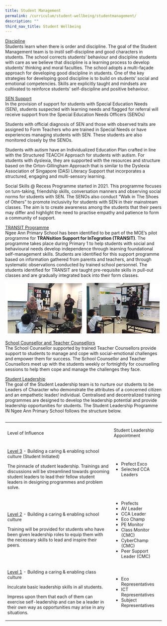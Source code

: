 ```yaml
---
title: Student Management
permalink: /curriculum/student-wellbeing/studentmanagement/
description: ""
third_nav_title: Student Wellbeing
---
```

<u>Discipline</u><br>
Students learn when there is order and discipline.  The goal of the Student Management team is to instil self-discipline and good characters in students. The school corrects students’ behaviour and discipline students with care as we believe that discipline is a learning process to develop students’ thinking and moral faculties. The school adopts a multi-façade approach for developing good discipline in students. One of the key strategies for developing good discipline is to build on students’ social and emotional competencies.  Skills are explicitly taught and mindsets are cultivated to reinforce students’ self-discipline and positive behaviour.

<u>SEN Support </u><br>
In the provision of support for students with Special Education Needs (SEN), students suspected with learning needs and flagged for referral will receive support from the Special Education Needs Officers (SENOs)

Students with official diagnosis of SEN and those with observed traits are assigned to Form Teachers who are trained in Special Needs or have experiences managing students with SEN. These students are also monitored closely by the SENOs.

Students with autism have an Individualized Education Plan crafted in line with the Structured TEACCH Approach for students with autism. For students with dyslexia, they are supported with the resources and structure based on the Orton-Gillingham Approach that is similar to the Dyslexia Association of Singapore (DAS) Literacy Support that incorporates a structured, engaging and multi-sensory learning.

Social Skills @ Recess Programme started in 2021.  This programme focuses on turn-taking, friendship skills, conversation manners and observing social norms for students with SEN. The SENOs also conduct “Walk in The Shoes of Others” to promote inclusivity for students with SEN in their mainstream classes.  The aim is to create awareness among the students that their peers may differ and highlight the need to practise empathy and patience to form a community of support.

<u>TRANSIT Programme</u>
<br>
Ngee Ann Primary School has been identified to be part of the MOE’s pilot programme for **TRANsition Support for InTegration (TRANSIT)**.  The programme takes place during Primary 1 to help students with social and behavioural needs develop independence through learning foundational self-management skills. Students are identified for this support programme based on information gathered from parents and teachers, and through systematic observations conducted by trained school personnel. The students identified for TRANSIT are taught pre-requisite skills in pull-out classes and are gradually integrated back into their form classes.

![](/images/studentwellbeing8.JPG)

<u>School Counsellor and Teacher Counsellors</u><br>
The School Counsellor supported by trained Teacher Counsellors provide support to students to manage and cope with social-emotional challenges and empower them for success. The School Counsellor and Teacher Counsellors meet up with the students weekly or fortnightly for counselling sessions to help them cope and manage the challenges they face.

<u>Student Leadership</u><br>
The goal of the Student Leadership team is to nurture our students to be Leaders of Character who demonstrate the attributes of a concerned citizen and an empathetic leader/ individual. Centralised and decentralized training programmes are designed to develop the leadership potential and provide leadership opportunities for students.  The Student Leadership Programme IN Ngee Ann Primary School follows the structure below.

<pre></pre>
<table>
	<tbody>
		<tr>
			<td>
				<p>
					Level of Influence
				</p>
			</td>
			<td>
				<p>
					Student Leadership Appointment
				</p>
			</td>
		</tr>
		<tr>
			<td>
				<p>
					<u>Level 3</u>
					- Building a caring &amp; enabling school culture (Student
					Initiated)
				</p>
				<p>
					The pinnacle of student leadership. Trainings and
					discussions will be streamlined towards grooming student
					leaders to lead their fellow student leaders in designing
					programmes and problem solve.
				</p>
				<p>
					<u> </u>
				</p>
			</td>
			<td>
				<ul>
					<li>
						Prefect Exco
					</li>
					<li>
						Selected CCA Leaders
					</li>
				</ul>
			</td>
		</tr>
		<tr>
			<td>
				<p>
					<u>Level 2</u>
					- Building a caring &amp; enabling school culture
				</p>
				<p>
					Training will be provided for students who have been given
					leadership roles to equip them with the necessary skills to
					lead and inspire their peers.
				</p>
			</td>
			<td>
				<ul>
					<li>
						Prefects
					</li>
					<li>
						AV Leader
					</li>
					<li>
						CCA Leader
					</li>
					<li>
						Eco Champ
					</li>
					<li>
						PE Monitor
					</li>
					<li>
						Class Monitor (CMC)
					</li>
					<li>
						CyberChamp (CMC)
					</li>
					<li>
						Peer Support Leader (CMC)
					</li>
				</ul>
			</td>
		</tr>
		<tr>
			<td>
				<p>
					<u>Level 1</u>
					- Building a caring &amp; enabling class culture
				</p>
				<p>
					Inculcate basic leadership skills in all students.
				</p>
				<p>
					Impress upon them that each of them can exercise
					self-leadership and can be a leader in their own way as
					opportunities may arise in any situations.
				</p>
			</td>
			<td>
				<ul>
					<li>
						Eco Representatives
					</li>
					<li>
						ICT Representatives
					</li>
					<li>
						Subject Representatives
					</li>
				</ul>
			</td>
		</tr>
	</tbody>
</table>

